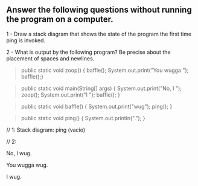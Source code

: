 

## Answer the following questions without running the program on a computer.

1 - Draw a stack diagram that shows the state of the program the first time ping is invoked.

2 - What is output by the following program? Be precise about the placement of spaces and newlines.

>public static void zoop() {
    baffle();
    System.out.print("You wugga ");
    baffle();}

>public static void main(String[] args) {
    System.out.print("No, I ");
    zoop();
    System.out.print("I ");
    baffle();
    }

>public static void baffle() {
    System.out.print("wug");
    ping();
}

>public static void ping() {
    System.out.println(".");
}

// 1: Stack diagram: ping (vacío)

// 2: 

No, I wug.

You wugga wug.

I wug.

